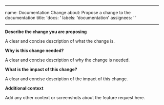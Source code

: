 
---
name: Documentation Change
about: Propose a change to the documentation
title: 'docs: '
labels: 'documentation'
assignees: ''

---

**Describe the change you are proposing**

A clear and concise description of what the change is.

**Why is this change needed?**

A clear and concise description of why the change is needed.

**What is the impact of this change?**

A clear and concise description of the impact of this change.

**Additional context**

Add any other context or screenshots about the feature request here.
